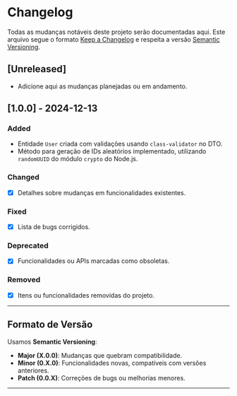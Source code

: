 # Changelog

Todas as mudanças notáveis deste projeto serão documentadas aqui. Este arquivo segue o formato [Keep a Changelog](https://keepachangelog.com/) e respeita a versão [Semantic Versioning](https://semver.org/).

## [Unreleased]
- Adicione aqui as mudanças planejadas ou em andamento.

## [1.0.0] - 2024-12-13
### Added
- Entidade `User` criada com validações usando `class-validator` no DTO.
- Método para geração de IDs aleatórios implementado, utilizando `randomUUID` do módulo `crypto` do Node.js.

### Changed
- [X] Detalhes sobre mudanças em funcionalidades existentes.

### Fixed
- [X] Lista de bugs corrigidos.

### Deprecated
- [X] Funcionalidades ou APIs marcadas como obsoletas.

### Removed
- [X] Itens ou funcionalidades removidas do projeto.

---

## Formato de Versão
Usamos **Semantic Versioning**:
- **Major (X.0.0)**: Mudanças que quebram compatibilidade.
- **Minor (0.X.0)**: Funcionalidades novas, compatíveis com versões anteriores.
- **Patch (0.0.X)**: Correções de bugs ou melhorias menores.

---